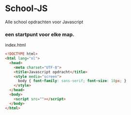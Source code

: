 # School-JS
Alle school opdrachten voor Javascript

### een startpunt voor elke map.
index.html
```html
<!DOCTYPE html>
<html lang="nl">
  <head>
    <meta charset="UTF-8">
    <title>Javascript opdracht</title>
    <style media="screen">
      body { font-family: sans-serif; font-size: 18px; }
    </style>
  </head>
  <body>
    <script src=""></script>
  </body>
</html>
```
